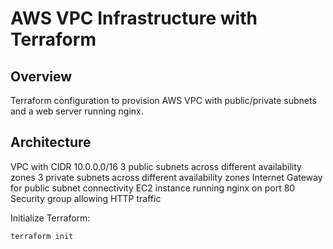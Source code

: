 # AWS VPC Infrastructure with Terraform

## Overview
Terraform configuration to provision AWS VPC with public/private subnets and a web server running nginx.

## Architecture
VPC with CIDR 10.0.0.0/16
3 public subnets across different availability zones
3 private subnets across different availability zones
Internet Gateway for public subnet connectivity
EC2 instance running nginx on port 80
Security group allowing HTTP traffic


Initialize Terraform:
```bash
terraform init